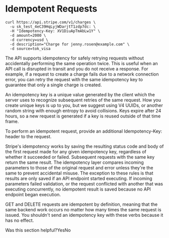 
# Idempotent Requests
```shell
curl https://api.stripe.com/v1/charges \
  -u sk_test_4eC39HqLyjWDarjtT1zdp7dc: \
  -H "Idempotency-Key: XV1DiuApTmAbLw1Y" \
  -d amount=2000 \
  -d currency=usd \
  -d description="Charge for jenny.rosen@example.com" \
  -d source=tok_visa
```
The API supports idempotency for safely retrying requests without accidentally performing the same operation twice. This is useful when an API call is disrupted in transit and you do not receive a response. For example, if a request to create a charge fails due to a network connection error, you can retry the request with the same idempotency key to guarantee that only a single charge is created.

An idempotency key is a unique value generated by the client which the server uses to recognize subsequent retries of the same request. How you create unique keys is up to you, but we suggest using V4 UUIDs, or another random string with enough entropy to avoid collisions. Keys expire after 24 hours, so a new request is generated if a key is reused outside of that time frame.

To perform an idempotent request, provide an additional Idempotency-Key: <key> header to the request.

Stripe's idempotency works by saving the resulting status code and body of the first request made for any given idempotency key, regardless of whether it succeeded or failed. Subsequent requests with the same key return the same result. The idempotency layer compares incoming parameters to those of the original request and error unless they're the same to prevent accidental misuse. The exception to these rules is that results are only saved if an API endpoint started executing. If incoming parameters failed validation, or the request conflicted with another that was executing concurrently, no idempotent result is saved because no API endpoint began execution.

GET and DELETE requests are idempotent by definition, meaning that the same backend work occurs no matter how many times the same request is issued. You shouldn't send an idempotency key with these verbs because it has no effect.

Was this section helpful?YesNo